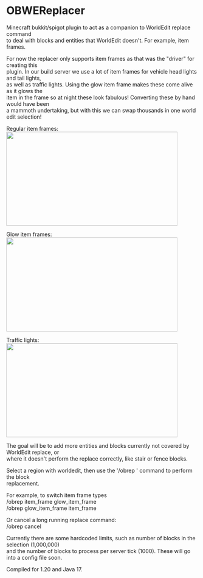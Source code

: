 # OBWEReplacer
Minecraft bukkit/spigot plugin to act as a companion to WorldEdit replace command<br>
to deal with blocks and entities that WorldEdit doesn't. For example, item frames.<br>

For now the replacer only supports item frames as that was the "driver" for creating this<br>
plugin. In our build server we use a lot of item frames for vehicle head lights and tail lights,<br>
as well as traffic lights. Using the glow item frame makes these come alive as it glows the<br>
item in the frame so at night these look fabulous! Converting these by hand would have been<br>
a mammoth undertaking, but with this we can swap thousands in one world edit selection!<br>

Regular item frames:<br>
<img src="https://ob-mc.net/repo/2023-11-26_10.15.19.png" width="450" height="247">

Glow item frames:<br>
<img src="https://ob-mc.net/repo/2023-11-26_10.15.53.png" width="450" height="247">

Traffic lights:<br>
<img src="https://ob-mc.net/repo/2023-11-26_10.08.13.png" width="450" height="247">

The goal will be to add more entities and blocks currently not covered by WorldEdit replace, or<br>
where it doesn't perform the replace correctly, like stair or fence blocks.

Select a region with worldedit, then use the '/obrep <from> <to>' command to perform the block<br>
replacement. 

For example, to switch item frame types<br>
/obrep item_frame glow_item_frame<br>
/obrep glow_item_frame item_frame<br>

Or cancel a long running replace command:<br>
/obrep cancel

Currently there are some hardcoded limits, such as number of blocks in the selection (1,000,000)<br>
and the number of blocks to process per server tick (1000). These will go into a config file soon.<br>

Compiled for 1.20 and Java 17.
